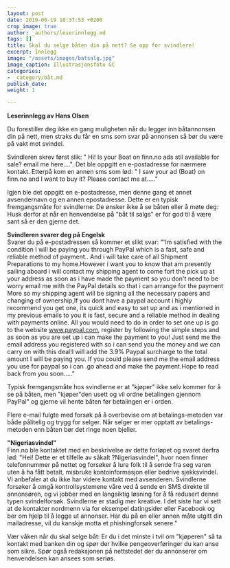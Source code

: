 ```yaml
---
layout: post
date: 2019-06-19 10:37:53 +0200
crop_image: true
author: _authors/leserinnlegg.md
tags: []
title: Skal du selge båten din på nett? Se opp for svindlere!
excerpt: Innlegg
image: "/assets/images/batsalg.jpg"
image_caption: Illustrasjonsfoto GC
categories:
- _category/båt.md
publish_date: 
weight: 1

---
```


**Leserinnlegg av Hans Olsen**

Du forestiller deg ikke en gang muligheten når du legger inn båtannonsen din på nett, men straks du får en sms som svar på annonsen så bør du være på vakt mot svindel.

Svindleren skrev først slik: " Hi! Is your Boat on finn.no ads stil available for sale? email me here....". Det ble oppgitt en e-postadresse for nærmere kontakt. Etterpå kom en annen sms som lød: " I saw your ad (Boat) on finn.no and I want to buy it? Please contact me at....."

Igjen ble det oppgitt en e-postadresse, men denne gang et annet avsendernavn og en annen epostadresse. Dette er en typisk fremgangsmåte for svindlerne: De ønsker ikke å se båten eller å møte deg: Husk derfor at når en henvendelse på "båt til salgs" er for god til å være sant så er den gjerne det.

**Svindleren svarer deg på Engelsk**  
Svarer du på e-postadressen så kommer et slikt svar: "'Im satisfied with the condition I will be paying you through PayPal which is a fast, safe and reliable method of payment.. And i will take care of all Shipment Preparations to my home.However i want you to know that am presently sailing aboard i will contact my shipping agent to come fort the pick up at your address as soon as i have made the payment so you don't need to be worry email me with the PayPal details so that i can arrange for the payment More so my shipping agent will be signing all the necessary papers and changing of ownership,If you dont have a paypal account i highly recommend you get one, its quick and easy to set up and as i mentioned in my previous emails to you it is fast, secure and a reliable method in dealing with payments online. All you would need to do in order to set one up is go to the website www.paypal.com, register by following the simple steps and as soon as you are set up i can make the payment to you! Just send me the email address you registered with so i can send you the money and we can carry on with this deal!I will add the 3.9% Paypal surcharge to the total amount I will be paying you. If you could please send me the email address you use for paypal so i can .go ahead and make the payment.Hope to read back from you soon....."

Typisk fremgangsmåte hos svindlerne er at "kjøper" ikke selv kommer for å se på båten, men "kjøper"den usett og vil ordne betalingen gjennom PayPal" og gjerne vil hente båten før betalingen er i orden.

Flere e-mail fulgte med forsøk på å overbevise om at betalings-metoden var både pålitelig og trygg for selger. Når selger er mer opptatt av betalings-metoden enn båten bør det ringe noen bjeller.

**"Nigeriasvindel"**  
Finn.no ble kontaktet med en beskrivelse av dette forløpet og svaret derfra lød: "Hei! Dette er et tilfelle av såkalt ?Nigeriasvindel", hvor noen finner telefonnummer på nettet og forsøker å lure folk til å sende fra seg varen uten å ha fått betalt, misbruke kontoinformasjon eller bedrive sjekksvindel. Vi anbefaler at du ikke har videre kontakt med avsenderen. Svindlerne forsøker å omgå kontrollsystemene våre ved å sende en SMS direkte til annonsøren, og vi jobber med en langsiktig løsning for å få redusert denne typen svindelforsøk. Svindlerne er stadig mer kreative. I det siste har vi sett at de kontakter nordmenn via for eksempel datingsider eller Facebook og ber om hjelp til å legge ut annonser. Har du på en eller annen måte utgitt din mailadresse, vil du kanskje motta et phishingforsøk senere."

Vær våken når du skal selge båt: Er du i det minste i tvil om "kjøperen" så ta kontakt med banken din og spør der hvilke pengeoverføringer du kan anse som sikre. Spør også redaksjonen på nettstedet der du annonserer om henvendelsen kan ansees som seriøs.